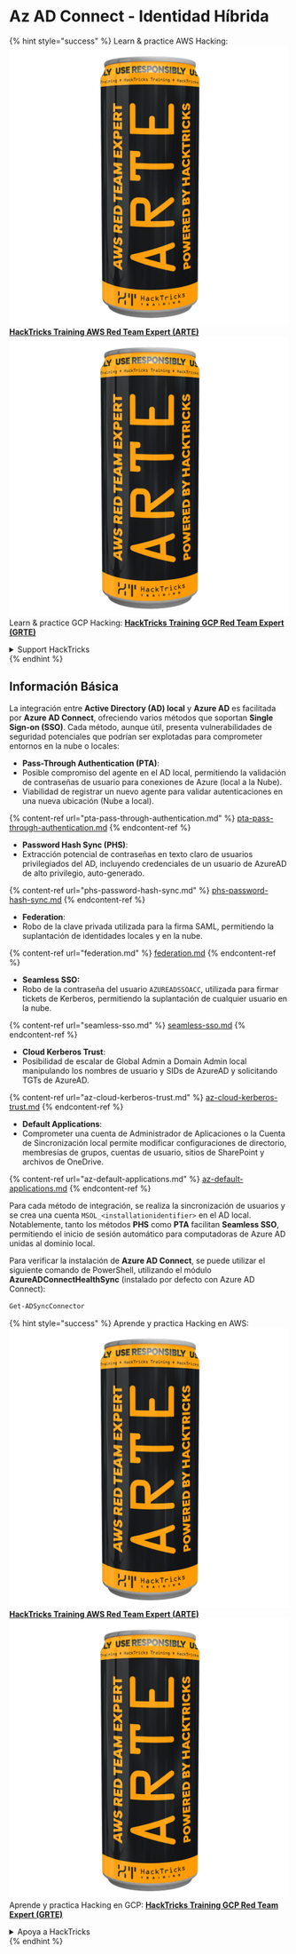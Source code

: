 # Az AD Connect - Identidad Híbrida

{% hint style="success" %}
Learn & practice AWS Hacking:<img src="../../../../.gitbook/assets/image (1) (1) (1).png" alt="" data-size="line">[**HackTricks Training AWS Red Team Expert (ARTE)**](https://training.hacktricks.xyz/courses/arte)<img src="../../../../.gitbook/assets/image (1) (1) (1).png" alt="" data-size="line">\
Learn & practice GCP Hacking: <img src="../../../../.gitbook/assets/image (2).png" alt="" data-size="line">[**HackTricks Training GCP Red Team Expert (GRTE)**<img src="../../../../.gitbook/assets/image (2).png" alt="" data-size="line">](https://training.hacktricks.xyz/courses/grte)

<details>

<summary>Support HackTricks</summary>

* Check the [**subscription plans**](https://github.com/sponsors/carlospolop)!
* **Join the** 💬 [**Discord group**](https://discord.gg/hRep4RUj7f) or the [**telegram group**](https://t.me/peass) or **follow** us on **Twitter** 🐦 [**@hacktricks\_live**](https://twitter.com/hacktricks_live)**.**
* **Share hacking tricks by submitting PRs to the** [**HackTricks**](https://github.com/carlospolop/hacktricks) and [**HackTricks Cloud**](https://github.com/carlospolop/hacktricks-cloud) github repos.

</details>
{% endhint %}

## Información Básica

La integración entre **Active Directory (AD) local** y **Azure AD** es facilitada por **Azure AD Connect**, ofreciendo varios métodos que soportan **Single Sign-on (SSO)**. Cada método, aunque útil, presenta vulnerabilidades de seguridad potenciales que podrían ser explotadas para comprometer entornos en la nube o locales:

* **Pass-Through Authentication (PTA)**:
* Posible compromiso del agente en el AD local, permitiendo la validación de contraseñas de usuario para conexiones de Azure (local a la Nube).
* Viabilidad de registrar un nuevo agente para validar autenticaciones en una nueva ubicación (Nube a local).

{% content-ref url="pta-pass-through-authentication.md" %}
[pta-pass-through-authentication.md](pta-pass-through-authentication.md)
{% endcontent-ref %}

* **Password Hash Sync (PHS)**:
* Extracción potencial de contraseñas en texto claro de usuarios privilegiados del AD, incluyendo credenciales de un usuario de AzureAD de alto privilegio, auto-generado.

{% content-ref url="phs-password-hash-sync.md" %}
[phs-password-hash-sync.md](phs-password-hash-sync.md)
{% endcontent-ref %}

* **Federation**:
* Robo de la clave privada utilizada para la firma SAML, permitiendo la suplantación de identidades locales y en la nube.

{% content-ref url="federation.md" %}
[federation.md](federation.md)
{% endcontent-ref %}

* **Seamless SSO:**
* Robo de la contraseña del usuario `AZUREADSSOACC`, utilizada para firmar tickets de Kerberos, permitiendo la suplantación de cualquier usuario en la nube.

{% content-ref url="seamless-sso.md" %}
[seamless-sso.md](seamless-sso.md)
{% endcontent-ref %}

* **Cloud Kerberos Trust**:
* Posibilidad de escalar de Global Admin a Domain Admin local manipulando los nombres de usuario y SIDs de AzureAD y solicitando TGTs de AzureAD.

{% content-ref url="az-cloud-kerberos-trust.md" %}
[az-cloud-kerberos-trust.md](az-cloud-kerberos-trust.md)
{% endcontent-ref %}

* **Default Applications**:
* Comprometer una cuenta de Administrador de Aplicaciones o la Cuenta de Sincronización local permite modificar configuraciones de directorio, membresías de grupos, cuentas de usuario, sitios de SharePoint y archivos de OneDrive.

{% content-ref url="az-default-applications.md" %}
[az-default-applications.md](az-default-applications.md)
{% endcontent-ref %}

Para cada método de integración, se realiza la sincronización de usuarios y se crea una cuenta `MSOL_<installationidentifier>` en el AD local. Notablemente, tanto los métodos **PHS** como **PTA** facilitan **Seamless SSO**, permitiendo el inicio de sesión automático para computadoras de Azure AD unidas al dominio local.

Para verificar la instalación de **Azure AD Connect**, se puede utilizar el siguiente comando de PowerShell, utilizando el módulo **AzureADConnectHealthSync** (instalado por defecto con Azure AD Connect):
```powershell
Get-ADSyncConnector
```
{% hint style="success" %}
Aprende y practica Hacking en AWS:<img src="../../../../.gitbook/assets/image (1) (1) (1).png" alt="" data-size="line">[**HackTricks Training AWS Red Team Expert (ARTE)**](https://training.hacktricks.xyz/courses/arte)<img src="../../../../.gitbook/assets/image (1) (1) (1).png" alt="" data-size="line">\
Aprende y practica Hacking en GCP: <img src="../../../../.gitbook/assets/image (2).png" alt="" data-size="line">[**HackTricks Training GCP Red Team Expert (GRTE)**<img src="../../../../.gitbook/assets/image (2).png" alt="" data-size="line">](https://training.hacktricks.xyz/courses/grte)

<details>

<summary>Apoya a HackTricks</summary>

* Revisa los [**planes de suscripción**](https://github.com/sponsors/carlospolop)!
* **Únete al** 💬 [**grupo de Discord**](https://discord.gg/hRep4RUj7f) o al [**grupo de telegram**](https://t.me/peass) o **síguenos** en **Twitter** 🐦 [**@hacktricks\_live**](https://twitter.com/hacktricks_live)**.**
* **Comparte trucos de hacking enviando PRs a los** [**HackTricks**](https://github.com/carlospolop/hacktricks) y [**HackTricks Cloud**](https://github.com/carlospolop/hacktricks-cloud) repositorios de github.

</details>
{% endhint %}
